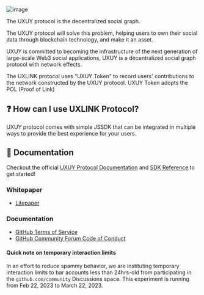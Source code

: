 ![image](https://github.com/UXUYLabs/v1-JSSDK/blob/v1-0.1.0/example/vue/src/assets/WechatIMG265.jpg)

The UXUY protocol is the decentralized social graph.

The UXUY protocol will solve this problem, helping users to own their social data through blockchain technology, and make it an asset.

UXUY is committed to becoming the infrastructure of the next generation of large-scale Web3 social applications, UXUY is a decentralized social graph protocol with network effects. 

The UXLINK protocol uses "UXUY Token" to record users' contributions to the network constructed by the UXUY protocol. 
UXUY Token adopts the POL (Proof of Link)

## ❓ How can I use UXLINK Protocol?

UXUY protocol comes with simple JSSDK that can be integrated in multiple ways to provide the best experience for your users. 

## 📖 Documentation

Checkout the official [UXUY Protocol Documentation](https://docs.uxuy.io) and [SDK Reference](https://docs.uxlink.io/uxuy-labs-api/guide/js-sdk) to get started!

### Whitepaper

* [Litepaper](https://docs.uxlink.io/uxuy-labs-api/guide/white-paper)


### Documentation

* [GitHub Terms of Service](https://docs.github.com/en/site-policy/github-terms/github-terms-of-service)
* [GitHub Community Forum Code of Conduct](https://docs.github.com/en/site-policy/github-terms/github-community-forum-code-of-conduct)


#### Quick note on temporary interaction limits

In an effort to reduce spammy behavior, we are instituting temporary interaction limits to bar accounts less than 24hrs-old from participating in the `github.com/community` Discussions space. This experiment is running from Feb 22, 2023 to March 22, 2023.
